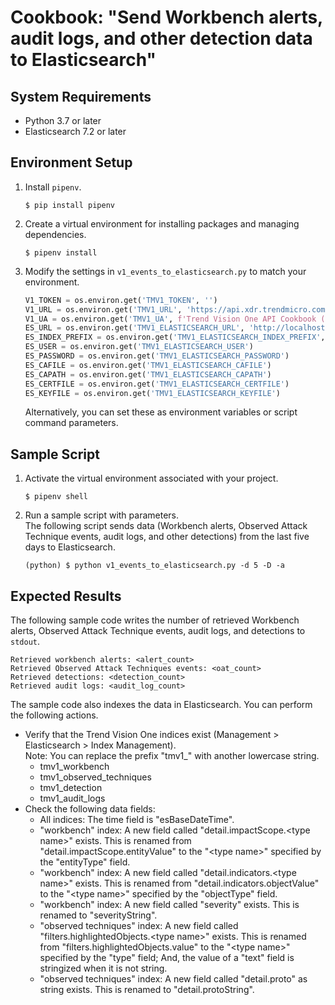 # Cookbook: "Send Workbench alerts, audit logs, and other detection data to Elasticsearch"

## System Requirements

- Python 3.7 or later
- Elasticsearch 7.2 or later

## Environment Setup

1. Install `pipenv`.
    ```text
    $ pip install pipenv
    ```
2. Create a virtual environment for installing packages and managing dependencies.
    ```text
    $ pipenv install
    ```
3. Modify the settings in `v1_events_to_elasticsearch.py` to match your environment.
    ```python
    V1_TOKEN = os.environ.get('TMV1_TOKEN', '')
    V1_URL = os.environ.get('TMV1_URL', 'https://api.xdr.trendmicro.com')
    V1_UA = os.environ.get('TMV1_UA', f'Trend Vision One API Cookbook ({os.path.basename(__file__)})')
    ES_URL = os.environ.get('TMV1_ELASTICSEARCH_URL', 'http://localhost:9200')
    ES_INDEX_PREFIX = os.environ.get('TMV1_ELASTICSEARCH_INDEX_PREFIX', 'tmv1_')
    ES_USER = os.environ.get('TMV1_ELASTICSEARCH_USER')
    ES_PASSWORD = os.environ.get('TMV1_ELASTICSEARCH_PASSWORD')
    ES_CAFILE = os.environ.get('TMV1_ELASTICSEARCH_CAFILE')
    ES_CAPATH = os.environ.get('TMV1_ELASTICSEARCH_CAPATH')
    ES_CERTFILE = os.environ.get('TMV1_ELASTICSEARCH_CERTFILE')
    ES_KEYFILE = os.environ.get('TMV1_ELASTICSEARCH_KEYFILE')
    ```
    Alternatively, you can set these as environment variables or script command parameters.

## Sample Script

1. Activate the virtual environment associated with your project.
    ```text
    $ pipenv shell
    ```
2. Run a sample script with parameters.  
    The following script sends data (Workbench alerts, Observed Attack Technique events, audit logs, and other detections) from the last five days to Elasticsearch.
    ```text
    (python) $ python v1_events_to_elasticsearch.py -d 5 -D -a
    ```

## Expected Results

The following sample code writes the number of retrieved Workbench alerts, Observed Attack Technique events, audit logs, and detections to `stdout`.

```text
Retrieved workbench alerts: <alert_count>
Retrieved Observed Attack Techniques events: <oat_count>
Retrieved detections: <detection_count>
Retrieved audit logs: <audit_log_count>
```

The sample code also indexes the data in Elasticsearch. You can perform the following actions.

- Verify that the Trend Vision One indices exist (Management > Elasticsearch > Index Management).  
    Note: You can replace the prefix "tmv1_" with another lowercase string.
    - tmv1\_workbench
    - tmv1\_observed\_techniques
    - tmv1\_detection
    - tmv1\_audit\_logs
- Check the following data fields:
    - All indices: The time field is "esBaseDateTime".
    - "workbench" index: A new field called "detail.impactScope.\<type name\>" exists. This is renamed from "detail.impactScope.entityValue" to the "\<type name\>" specified by the "entityType" field.
    - "workbench" index: A new field called "detail.indicators.\<type name\>" exists. This is renamed from "detail.indicators.objectValue" to the "\<type name\>" specified by the "objectType" field.
    - "workbench" index: A new field called "severity" exists. This is renamed to "severityString".
    - "observed techniques" index: A new field called "filters.highlightedObjects.\<type name\>" exists. This is renamed from "filters.highlightedObjects.value" to the "\<type name\>" specified by the "type" field; And, the value of a "text" field is stringized when it is not string.
    - "observed techniques" index: A new field called "detail.proto" as string exists. This is renamed to "detail.protoString".
